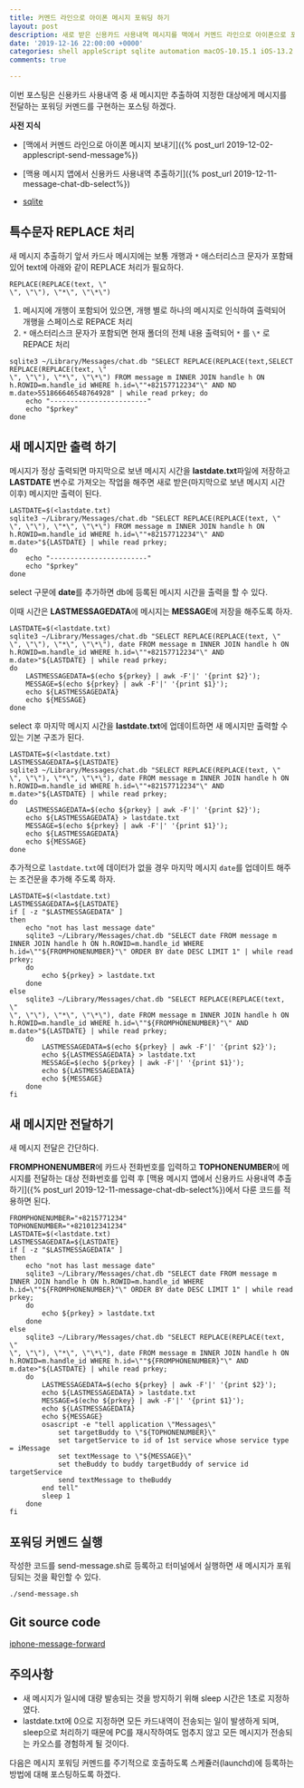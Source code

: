 ```yaml
---
title: 커멘드 라인으로 아이폰 메시지 포워딩 하기
layout: post
description: 새로 받은 신용카드 사용내역 메시지를 맥에서 커멘드 라인으로 아이폰으로 포워딩하기
date: '2019-12-16 22:00:00 +0000'
categories: shell appleScript sqlite automation macOS-10.15.1 iOS-13.2.3
comments: true

---
```


이번 포스팅은 신용카드 사용내역 중 새 메시지만 추출하여 지정한 대상에게 메시지를 전달하는 포워딩 커멘드를 구현하는 포스팅 하겠다.

**사전 지식**  

- [맥에서 커멘드 라인으로 아이폰 메시지 보내기]({% post_url 2019-12-02-applescript-send-message%})

- [맥용 메시지 앱에서 신용카드 사용내역 추출하기]({% post_url 2019-12-11-message-chat-db-select%})

- [sqlite](http://www.tutorialspoint.com/sqlite/)



## 특수문자 REPLACE 처리

새 메시지 추출하기 앞서 카드사 메시지에는 보통 개행과 `*` 애스터리스크 문자가 포함돼 있어 text에 아래와 같이 REPLACE 처리가 필요하다.

```shell
REPLACE(REPLACE(text, \"
\", \"\"), \"*\", \"\*\")
```

1. 메시지에 개행이 포함되어 있으면, 개행 별로 하나의 메시지로 인식하여 출력되어 개행을 스페이스로 REPACE 처리
2. `*` 애스터리스크 문자가 포함되면 현재 폴더의 전체 내용 출력되어 `*` 를 `\*` 로 REPACE 처리

```shell
sqlite3 ~/Library/Messages/chat.db "SELECT REPLACE(REPLACE(text,SELECT REPLACE(REPLACE(text, \"
\", \"\"), \"*\", \"\*\") FROM message m INNER JOIN handle h ON h.ROWID=m.handle_id WHERE h.id=\""+82157712234"\" AND ND m.date>551866646548764928" | while read prkey; do
	echo "------------------------"
	echo "$prkey"
done
```



## 새 메시지만 출력 하기

메시지가 정상 출력되면 마지막으로 보낸 메시지 시간을 **lastdate.txt**파일에 저장하고 **LASTDATE** 변수로 가져오는 작업을 해주면 새로 받은(마지막으로 보낸 메시지 시간 이후) 메시지만 출력이 된다.

```shell
LASTDATE=$(<lastdate.txt)
sqlite3 ~/Library/Messages/chat.db "SELECT REPLACE(REPLACE(text, \"
\", \"\"), \"*\", \"\*\") FROM message m INNER JOIN handle h ON h.ROWID=m.handle_id WHERE h.id=\""+82157712234"\" AND m.date>"${LASTDATE} | while read prkey; 
do
	echo "------------------------"
	echo "$prkey"
done
```

select 구문에 **date**를 추가하면 db에 등록된 메시지 시간을 출력을 할 수 있다.

이때 시간은 **LASTMESSAGEDATA**에 메시지는 **MESSAGE**에 저장을 해주도록 하자.

```shell
LASTDATE=$(<lastdate.txt)
sqlite3 ~/Library/Messages/chat.db "SELECT REPLACE(REPLACE(text, \"
\", \"\"), \"*\", \"\*\"), date FROM message m INNER JOIN handle h ON h.ROWID=m.handle_id WHERE h.id=\""+82157712234"\" AND m.date>"${LASTDATE} | while read prkey; 
do
	LASTMESSAGEDATA=$(echo ${prkey} | awk -F'|' '{print $2}');
	MESSAGE=$(echo ${prkey} | awk -F'|' '{print $1}');
	echo ${LASTMESSAGEDATA}
	echo ${MESSAGE}
done
```

select 후 마지막 메시지 시간을 **lastdate.txt**에 업데이트하면 새 메시지만 출력할 수 있는 기본 구조가 된다.

```shell
LASTDATE=$(<lastdate.txt)
LASTMESSAGEDATA=${LASTDATE}
sqlite3 ~/Library/Messages/chat.db "SELECT REPLACE(REPLACE(text, \"
\", \"\"), \"*\", \"\*\"), date FROM message m INNER JOIN handle h ON h.ROWID=m.handle_id WHERE h.id=\""+82157712234"\" AND m.date>"${LASTDATE} | while read prkey; 
do
	LASTMESSAGEDATA=$(echo ${prkey} | awk -F'|' '{print $2}');
	echo ${LASTMESSAGEDATA} > lastdate.txt	
	MESSAGE=$(echo ${prkey} | awk -F'|' '{print $1}');
	echo ${LASTMESSAGEDATA}
	echo ${MESSAGE}
done
```

추가적으로 `lastdate.txt`에 데이터가 없을 경우 마지막 메시지 `date`를 업데이트 해주는 조건문을 추가해 주도록 하자.

```shell
LASTDATE=$(<lastdate.txt)
LASTMESSAGEDATA=${LASTDATE}
if [ -z "$LASTMESSAGEDATA" ]
then
	echo "not has last message date"
	sqlite3 ~/Library/Messages/chat.db "SELECT date FROM message m INNER JOIN handle h ON h.ROWID=m.handle_id WHERE h.id=\""${FROMPHONENUMBER}"\" ORDER BY date DESC LIMIT 1" | while read prkey; 
	do
		echo ${prkey} > lastdate.txt
	done
else
	sqlite3 ~/Library/Messages/chat.db "SELECT REPLACE(REPLACE(text, \"
\", \"\"), \"*\", \"\*\"), date FROM message m INNER JOIN handle h ON h.ROWID=m.handle_id WHERE h.id=\""${FROMPHONENUMBER}"\" AND m.date>"${LASTDATE} | while read prkey; 
	do
		LASTMESSAGEDATA=$(echo ${prkey} | awk -F'|' '{print $2}');
		echo ${LASTMESSAGEDATA} > lastdate.txt	
		MESSAGE=$(echo ${prkey} | awk -F'|' '{print $1}');
		echo ${LASTMESSAGEDATA}
		echo ${MESSAGE}
	done
fi
```


## 새 메시지만 전달하기

새 메시지 전달은 간단하다.

**FROMPHONENUMBER**에 카드사 전화번호를 입력하고 **TOPHONENUMBER**에 메시지를 전달하는 대상 전화번호를 입력 후 [맥용 메시지 앱에서 신용카드 사용내역 추출하기]({% post_url 2019-12-11-message-chat-db-select%})에서 다룬 코드를 적용하면 된다.

```shell
FROMPHONENUMBER="+8215771234"
TOPHONENUMBER="+821012341234"
LASTDATE=$(<lastdate.txt)
LASTMESSAGEDATA=${LASTDATE}
if [ -z "$LASTMESSAGEDATA" ]
then
	echo "not has last message date"
	sqlite3 ~/Library/Messages/chat.db "SELECT date FROM message m INNER JOIN handle h ON h.ROWID=m.handle_id WHERE h.id=\""${FROMPHONENUMBER}"\" ORDER BY date DESC LIMIT 1" | while read prkey; 
	do
		echo ${prkey} > lastdate.txt
	done
else
	sqlite3 ~/Library/Messages/chat.db "SELECT REPLACE(REPLACE(text, \"
\", \"\"), \"*\", \"\*\"), date FROM message m INNER JOIN handle h ON h.ROWID=m.handle_id WHERE h.id=\""${FROMPHONENUMBER}"\" AND m.date>"${LASTDATE} | while read prkey; 
	do
		LASTMESSAGEDATA=$(echo ${prkey} | awk -F'|' '{print $2}');
		echo ${LASTMESSAGEDATA} > lastdate.txt	
		MESSAGE=$(echo ${prkey} | awk -F'|' '{print $1}');
		echo ${LASTMESSAGEDATA}
		echo ${MESSAGE}
		osascript -e "tell application \"Messages\"
		    set targetBuddy to \"${TOPHONENUMBER}\"
		    set targetService to id of 1st service whose service type = iMessage
		    set textMessage to \"${MESSAGE}\"
		    set theBuddy to buddy targetBuddy of service id targetService
		    send textMessage to theBuddy
		end tell"
		sleep 1
	done
fi
```



## 포워딩 커멘드 실행

작성한 코드를 send-message.sh로 등록하고 터미널에서 실행하면 새 메시지가 포워딩되는 것을 확인할 수 있다.

```shell
./send-message.sh
```


## Git source code

[iphone-message-forward](https://github.com/dogfootdev/iphone-sms-forward)



## 주의사항

- 새 메시지가 일시에 대량 발송되는 것을 방지하기 위해 sleep 시간은 1초로 지정하였다.
- lastdate.txt에 0으로 지정하면 모든 카드내역이 전송되는 일이 발생하게 되며, sleep으로 처리하기 때문에 PC를 재시작하여도 멈추지 않고 모든 메시지가 전송되는 카오스를 경험하게 될 것이다.



다음은 메시지 포워딩 커멘드를 주기적으로 호출하도록 스케쥴러(launchd)에 등록하는 방법에 대해 포스팅하도록 하겠다.

<br><br>


